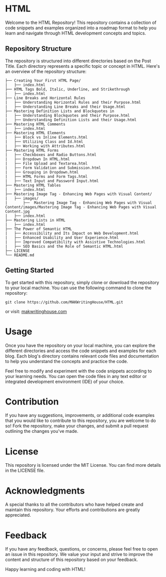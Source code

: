 # HTML

Welcome to the HTML Repository! This repository contains a collection of code snippets and examples organized into a roadmap format to help you learn and navigate through HTML development concepts and topics.

## Repository Structure

The repository is structured into different directories based on the Post Title. Each directory represents a specific topic or concept in HTML. Here's an overview of the repository structure:

```
├── Creating Your First HTML Page/
|   ├── index.html
├── HTML Tags Bold, Italic, Underline, and Strikethrough
|   ├── index.html
├── Line Breaks and Horizontal Rules
|   ├── Understanding Horizontal Rules and their Purpose.html
|   ├── Understanding Line Breaks and their Usage.html
├── Mastering Definition Lists and Blockquotes in
|   ├── Understanding Blockquotes and their Purpose.html
|   ├── Understanding Definition Lists and their Usage.html
├── Mastering HTML Comments
|   ├── index.html
├── Mastering HTML Elements
|   ├── Block vs Inline Elements.html
|   ├── Utilizing Class and Id.html
|   ├── Working with Attributes.html
├── Mastering HTML Forms
|   ├── Checkboxes and Radio Buttons.html
|   ├── Dropdown In HTML.html
|   ├── File Upload and Textarea.html
|   ├── Form Validation and Submission.html
|   ├── Grouping in Dropdown.html
|   ├── HTML Forms and Form Tags.html
|   ├── Text Input and Password Input.html
├── Mastering HTML Tables
|   ├── index.html
├── Mastering Image Tag - Enhancing Web Pages with Visual Content/
|   ├── images/
|       ├──  Mastering Image Tag - Enhancing Web Pages with Visual Content/images/Mastering Image Tag - Enhancing Web Pages with Visual Content.jpg
|   ├── index.html
├── Mastering Lists in HTML
|   ├── index.html
├── The Power of Semantic HTML
|   ├── Accessibility and Its Impact on Web Development.html
|   ├── Enhanced Usability and User Experience.html
|   ├── Improved Compatibility with Assistive Technologies.html
|   ├── SEO Basics and the Role of Semantic HTML.html
├── LICENSE
└── README.md
```

## Getting Started

To get started with this repository, simply clone or download the repository to your local machine. You can use the following command to clone the repository:

```
git clone https://github.com/MAKWritingHouse/HTML.git
```

or visit: [makwritinghouse.com](https://makwritinghouse.com/)

# Usage

Once you have the repository on your local machine, you can explore the different directories and access the code snippets and examples for each blog. Each blog's directory contains relevant code files and documentation to help you understand the concepts and practice the code.

Feel free to modify and experiment with the code snippets according to your learning needs. You can open the code files in any text editor or integrated development environment (IDE) of your choice.

# Contribution

If you have any suggestions, improvements, or additional code examples that you would like to contribute to this repository, you are welcome to do so! Fork the repository, make your changes, and submit a pull request outlining the changes you've made.

# License

This repository is licensed under the MIT License. You can find more details in the LICENSE file.

# Acknowledgments

A special thanks to all the contributors who have helped create and maintain this repository. Your efforts and contributions are greatly appreciated.

# Feedback

If you have any feedback, questions, or concerns, please feel free to open an issue in this repository. We value your input and strive to improve the content and structure of this repository based on your feedback.

Happy learning and coding with HTML!
